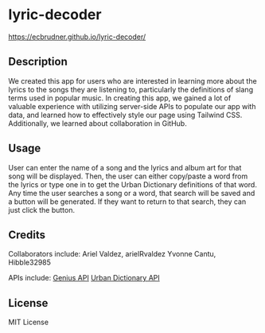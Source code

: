 # lyric-decoder

https://ecbrudner.github.io/lyric-decoder/

## Description

We created this app for users who are interested in learning more about the lyrics to the songs they are listening to, particularly the definitions of slang terms used in popular music. In creating this app, we gained a lot of valuable experience with utilizing server-side APIs to populate our app with data, and learned how to effectively style our page using Tailwind CSS. Additionally, we learned about collaboration in GitHub.

## Usage

User can enter the name of a song and the lyrics and album art for that song will be displayed. Then, the user can either copy/paste a word from the lyrics or type one in to get the Urban Dictionary definitions of that word. Any time the user searches a song or a word, that search will be saved and a button will be generated. If they want to return to that search, they can just click the button.

## Credits

Collaborators include:
Ariel Valdez, arielRvaldez
Yvonne Cantu, Hibble32985

APIs include:
[Genius API]([url](https://rapidapi.com/Glavier/api/genius-song-lyrics1))
[Urban Dictionary API]([url](https://rapidapi.com/community/api/urban-dictionary))

## License

MIT License
